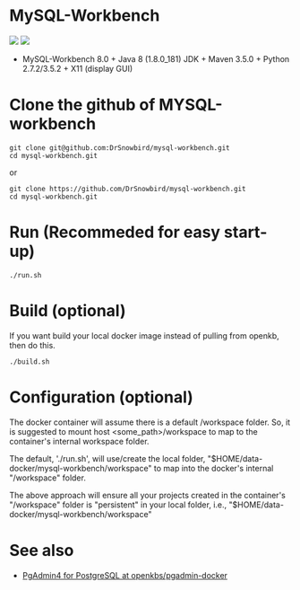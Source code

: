 # MySQL-Workbench
[![](https://images.microbadger.com/badges/image/openkbs/mysql-workbench.svg)](https://microbadger.com/images/openkbs/mysql-workbench "Get your own image badge on microbadger.com") [![](https://images.microbadger.com/badges/version/openkbs/mysql-workbench.svg)](https://microbadger.com/images/openkbs/mysql-workbench "Get your own version badge on microbadger.com")

* MySQL-Workbench 8.0 + Java 8 (1.8.0_181) JDK + Maven 3.5.0 + Python 2.7.2/3.5.2 + X11 (display GUI)

# Clone the github of MYSQL-workbench
```
git clone git@github.com:DrSnowbird/mysql-workbench.git
cd mysql-workbench.git
```
or 
```
git clone https://github.com/DrSnowbird/mysql-workbench.git
cd mysql-workbench.git
```
# Run (Recommeded for easy start-up)
```
./run.sh
```

# Build (optional)
If you want build your local docker image instead of pulling from openkb, then do this.
```
./build.sh
```
# Configuration (optional)
The docker container will assume there is a default /workspace folder. So, it is suggested to mount host <some_path>/workspace to map to the container's internal workspace folder. 

The default, './run.sh', will use/create the local folder, "$HOME/data-docker/mysql-workbench/workspace" to map into the docker's internal "/workspace" folder.

The above approach will ensure all your projects created in the container's "/workspace" folder is "persistent" in your local folder, i.e., "$HOME/data-docker/mysql-workbench/workspace"

# See also
* [PgAdmin4 for PostgreSQL at openkbs/pgadmin-docker](https://hub.docker.com/r/openkbs/pgadmin-docker/)


